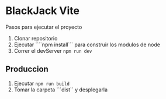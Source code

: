 
# BlackJack Vite

Pasos para ejecutar el proyecto

1. Clonar repositorio
2. Ejecutar ````npm install``` para construir los modulos de node
3. Correr el devServer ```npm run dev```

## Produccion

1. Ejecutar ````npm run build````
2. Tomar la carpeta ```dist`` y desplegarla